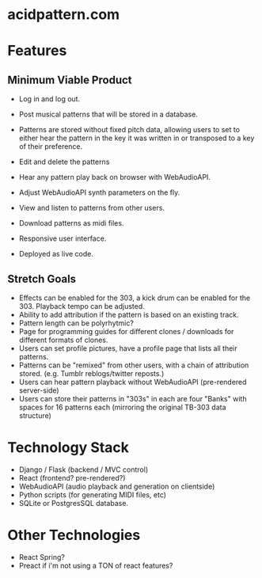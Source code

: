 #  acidpattern.com

# Features

## Minimum Viable Product
- Log in and log out.
- Post musical patterns that will be stored in a database.
- Patterns are stored without fixed pitch data, allowing users to set to either hear the pattern in the key it was written in or transposed to a key of their preference.

- Edit and delete the patterns
- Hear any pattern play back on browser with WebAudioAPI.
- Adjust WebAudioAPI synth parameters on the fly.
- View and listen to patterns from other users.
- Download patterns as midi files.
- Responsive user interface.
- Deployed as live code.

## Stretch Goals
- Effects can be enabled for the 303, a kick drum can be enabled for the 303. Playback tempo can be adjusted.
- Ability to add attribution if the pattern is based on an existing track.
- Pattern length can be polyrhytmic?
- Page for programming guides for different clones / downloads for different formats of clones.
- Users can set profile pictures, have a profile page that lists all their patterns.
- Patterns can be "remixed" from other users, with a chain of attribution stored. (e.g. Tumblr reblogs/twitter reposts.)
- Users can hear pattern playback without WebAudioAPI (pre-rendered server-side)
- Users can store their patterns in "303s" in each are four "Banks" with spaces for 16 patterns each (mirroring the original TB-303 data structure)

# Technology Stack
- Django / Flask (backend / MVC control)
- React (frontend? pre-rendered?)
- WebAudioAPI (audio playback and generation on clientside)
- Python scripts (for generating MIDI files, etc)
- SQLite or PostgresSQL database.

# Other Technologies
- React Spring?
- Preact if i'm not using a TON of react features?
